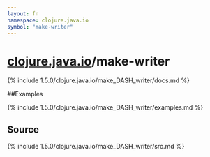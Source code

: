 ```yaml
---
layout: fn
namespace: clojure.java.io
symbol: "make-writer"
---
```


# [clojure.java.io](../)/make-writer

{% include 1.5.0/clojure.java.io/make_DASH_writer/docs.md %}

##Examples

{% include 1.5.0/clojure.java.io/make_DASH_writer/examples.md %}
## Source
{% include 1.5.0/clojure.java.io/make_DASH_writer/src.md %}

